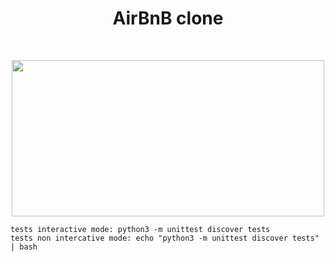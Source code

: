 <h1 align ="center">AirBnB clone</h1><br>
<p align="center">
  <img width="500" height="250" src="https://www.aydentownsley.com/img/hbnb.png">
</p>

```
tests interactive mode: python3 -m unittest discover tests
tests non intercative mode: echo "python3 -m unittest discover tests" | bash
```